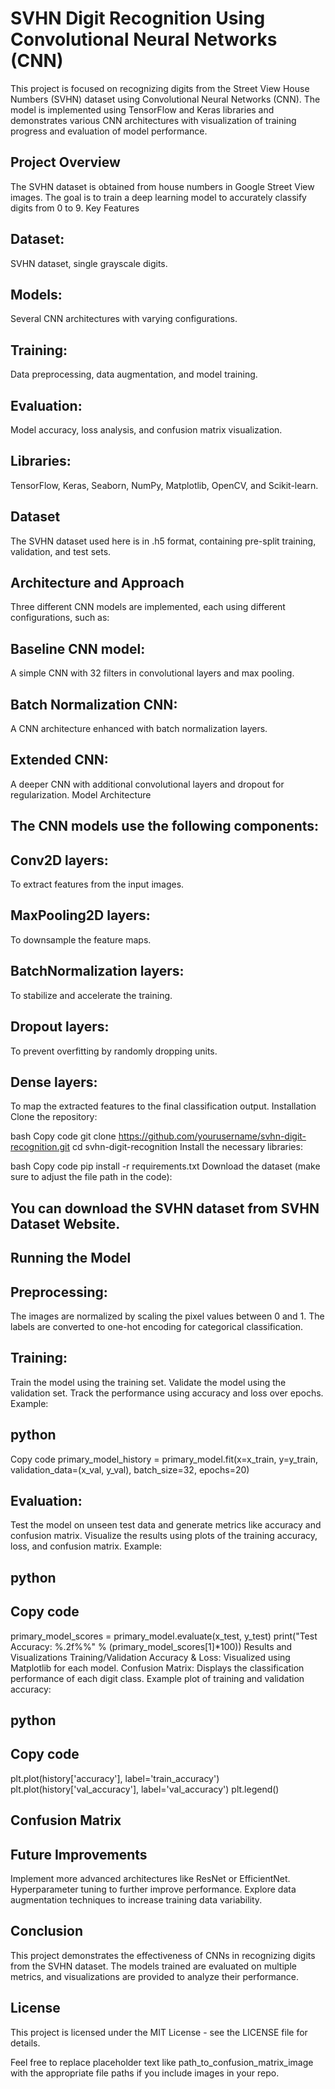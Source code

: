 # SVHN Digit Recognition Using Convolutional Neural Networks (CNN)
This project is focused on recognizing digits from the Street View House Numbers (SVHN) dataset using Convolutional Neural Networks (CNN). The model is implemented using TensorFlow and Keras libraries and demonstrates various CNN architectures with visualization of training progress and evaluation of model performance.

## Project Overview
The SVHN dataset is obtained from house numbers in Google Street View images. The goal is to train a deep learning model to accurately classify digits from 0 to 9.
Key Features
## Dataset:
SVHN dataset, single grayscale digits.
## Models:
Several CNN architectures with varying configurations.
## Training:
Data preprocessing, data augmentation, and model training.
## Evaluation:
Model accuracy, loss analysis, and confusion matrix visualization.
## Libraries:
TensorFlow, Keras, Seaborn, NumPy, Matplotlib, OpenCV, and Scikit-learn.
## Dataset
The SVHN dataset used here is in .h5 format, containing pre-split training, validation, and test sets.


## Architecture and Approach
Three different CNN models are implemented, each using different configurations, such as:

## Baseline CNN model: 
A simple CNN with 32 filters in convolutional layers and max pooling.
## Batch Normalization CNN:
A CNN architecture enhanced with batch normalization layers.
## Extended CNN:
A deeper CNN with additional convolutional layers and dropout for regularization.
Model Architecture
## The CNN models use the following components:

## Conv2D layers: 
To extract features from the input images.
## MaxPooling2D layers: 
To downsample the feature maps.
## BatchNormalization layers: 
To stabilize and accelerate the training.
## Dropout layers: 
To prevent overfitting by randomly dropping units.
## Dense layers: 
To map the extracted features to the final classification output.
Installation
Clone the repository:

bash
Copy code
git clone https://github.com/yourusername/svhn-digit-recognition.git
cd svhn-digit-recognition
Install the necessary libraries:

bash
Copy code
pip install -r requirements.txt
Download the dataset (make sure to adjust the file path in the code):

## You can download the SVHN dataset from SVHN Dataset Website.
## Running the Model
## Preprocessing:

The images are normalized by scaling the pixel values between 0 and 1.
The labels are converted to one-hot encoding for categorical classification.
## Training:

Train the model using the training set.
Validate the model using the validation set.
Track the performance using accuracy and loss over epochs.
Example:

## python
Copy code
primary_model_history = primary_model.fit(x=x_train, y=y_train,
                                          validation_data=(x_val, y_val),
                                          batch_size=32,
                                          epochs=20)
## Evaluation:

Test the model on unseen test data and generate metrics like accuracy and confusion matrix.
Visualize the results using plots of the training accuracy, loss, and confusion matrix.
Example:

## python
## Copy code
primary_model_scores = primary_model.evaluate(x_test, y_test)
print("Test Accuracy: %.2f%%" % (primary_model_scores[1]*100))
Results and Visualizations
Training/Validation Accuracy & Loss: Visualized using Matplotlib for each model.
Confusion Matrix: Displays the classification performance of each digit class.
Example plot of training and validation accuracy:

## python
## Copy code
plt.plot(history['accuracy'], label='train_accuracy')
plt.plot(history['val_accuracy'], label='val_accuracy')
plt.legend()
## Confusion Matrix

## Future Improvements
Implement more advanced architectures like ResNet or EfficientNet.
Hyperparameter tuning to further improve performance.
Explore data augmentation techniques to increase training data variability.
## Conclusion
This project demonstrates the effectiveness of CNNs in recognizing digits from the SVHN dataset. The models trained are evaluated on multiple metrics, and visualizations are provided to analyze their performance.

## License
This project is licensed under the MIT License - see the LICENSE file for details.

Feel free to replace placeholder text like path_to_confusion_matrix_image with the appropriate file paths if you include images in your repo.











